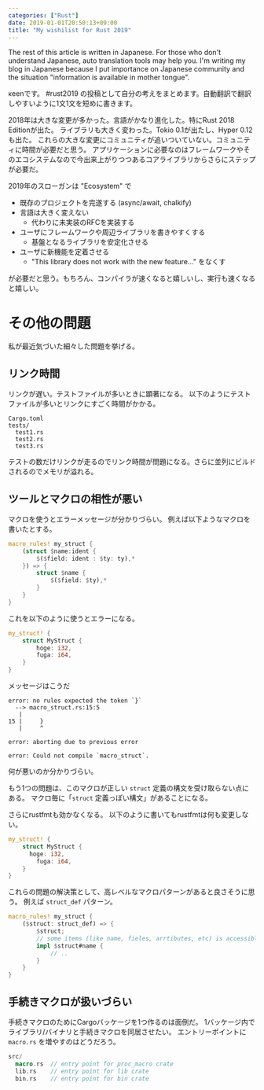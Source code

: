 ```yaml
---
categories: ["Rust"]
date: 2019-01-01T20:50:13+09:00
title: "My wishilist for Rust 2019"
---
```

The rest of this article is written in Japanese. For those who don't understand Japanese, auto translation tools may help you.
I'm writing my blog in Japanese because I put importance on Japanese community and the situation "information is available in mother tongue".

κeenです。 #rust2019 の投稿として自分の考えをまとめます。自動翻訳で翻訳しやすいように1文1文を短めに書きます。

<!--more-->


2018年は大きな変更が多かった。言語がかなり進化した。特にRust 2018 Editionが出た。
ライブラリも大きく変わった。Tokio 0.1が出たし、Hyper 0.12も出た。
これらの大きな変更にコミュニティが追いついていない。コミュニティに時間が必要だと思う。
アプリケーションに必要なのはフレームワークやそのエコシステムなので今出来上がりつつあるコアライブラリからさらにステップが必要だ。

2019年のスローガンは "Ecosystem" で

* 既存のプロジェクトを完遂する (async/await, chalkify)
* 言語は大きく変えない
  + 代わりに未実装のRFCを実装する
* ユーザにフレームワークや周辺ライブラリを書きやすくする
  + 基盤となるライブラリを安定化させる
* ユーザに新機能を定着させる
  + "This library does not work with the new feature..." をなくす

が必要だと思う。もちろん、コンパイラが速くなると嬉しいし、実行も速くなると嬉しい。

# その他の問題

私が最近気づいた細々した問題を挙げる。

## リンク時間

リンクが遅い。テストファイルが多いときに顕著になる。
以下のようにテストファイルが多いとリンクにすごく時間がかかる。

```
Cargo.toml
tests/
  test1.rs
  test2.rs
  test3.rs
```

テストの数だけリンクが走るのでリンク時間が問題になる。さらに並列にビルドされるのでメモリが溢れる。

## ツールとマクロの相性が悪い

マクロを使うとエラーメッセージが分かりづらい。
例えば以下ようなマクロを書いたとする。

```rust
macro_rules! my_struct {
    (struct $name:ident {
        $($field: ident : $ty: ty),*
    }) => {
        struct $name {
            $($field: $ty),*
        }
    }
}
```



これを以下のように使うとエラーになる。

``` rust
my_struct! {
    struct MyStruct {
        hoge: i32,
        fuga: i64,
    }
}
```

メッセージはこうだ

```text
error: no rules expected the token `}`
  --> macro_struct.rs:15:5
   |
15 |     }
   |     ^

error: aborting due to previous error

error: Could not compile `macro_struct`.
```

何が悪いのか分かりづらい。

もう1つの問題は、このマクロが正しい `struct` 定義の構文を受け取らない点にある。
マクロ毎に「`struct` 定義っぽい構文」があることになる。

さらにrustfmtも効かなくなる。
以下のように書いてもrustfmtは何も変更しない。

``` rust
my_struct! {
    struct MyStruct {
      hoge: i32,
        fuga: i64,
    }
}

```

これらの問題の解決策として、高レベルなマクロパターンがあると良さそうに思う。
例えば `struct_def` パターン。

``` rust
macro_rules! my_struct {
    ($struct: struct_def) => {
        $struct;
        // some items (like name, fieles, arrtibutes, etc) is accessible via `#` notation
        impl $struct#name {
            // ..
        }
    }
}
```

## 手続きマクロが扱いづらい

手続きマクロのためにCargoバッケージを1つ作るのは面倒だ。
1バッケージ内でライブラリ/バイナリと手続きマクロを同居させたい。
エントリーポイントに `macro.rs` を増やすのはどうだろう。

``` rust
src/
  macro.rs  // entry point for proc_macro crate
  lib.rs    // entry point for lib crate
  bin.rs    // entry point for bin crate
```

